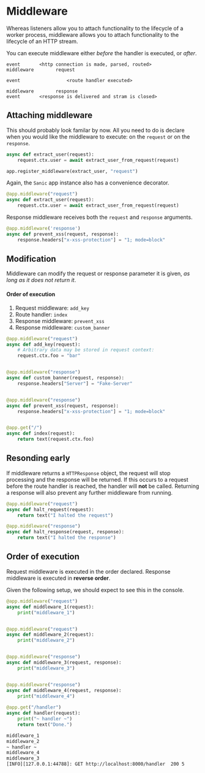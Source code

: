 # Middleware

Whereas listeners allow you to attach functionality to the lifecycle of a worker process, middleware allows you to attach functionality to the lifecycle of an HTTP stream.

You can execute middleware either _before_ the handler is executed, or _after_.

```text
event       <http connection is made, parsed, routed>
middleware        request

event                 <route handler executed>

middleware        response
event       <response is delivered and stram is closed>
```

## Attaching middleware

<!-- panels:start -->
<!-- div:left-panel -->
This should probably look familar by now. All you need to do is declare when you would like the middleware to execute: on the `request` or on the `response`.
<!-- div:right-panel -->
```python
async def extract_user(request):
    request.ctx.user = await extract_user_from_request(request)

app.register_middleware(extract_user, "request")
```
<!-- panels:end -->

<!-- panels:start -->
<!-- div:left-panel -->
Again, the `Sanic` app instance also has a convenience decorator.
<!-- div:right-panel -->
```python
@app.middleware("request")
async def extract_user(request):
    request.ctx.user = await extract_user_from_request(request)
```
<!-- panels:end -->

<!-- panels:start -->
<!-- div:left-panel -->
Response middleware receives both the `request` and `response` arguments.
<!-- div:right-panel -->
```python
@app.middleware('response')
async def prevent_xss(request, response):
    response.headers["x-xss-protection"] = "1; mode=block"
```
<!-- panels:end -->

## Modification

<!-- panels:start -->
<!-- div:left-panel -->
Middleware can modify the request or response parameter it is given, _as long as it does not return it_.

#### Order of execution

1. Request middleware: `add_key`
2. Route handler: `index`
3. Response middleware: `prevent_xss`
4. Response middleware: `custom_banner`
<!-- div:right-panel -->
```python
@app.middleware("request")
async def add_key(request):
    # Arbitrary data may be stored in request context:
    request.ctx.foo = "bar"


@app.middleware("response")
async def custom_banner(request, response):
    response.headers["Server"] = "Fake-Server"


@app.middleware("response")
async def prevent_xss(request, response):
    response.headers["x-xss-protection"] = "1; mode=block"


@app.get("/")
async def index(request):
    return text(request.ctx.foo)

```
<!-- panels:end -->

## Resonding early

<!-- panels:start -->
<!-- div:left-panel -->
If middleware returns a `HTTPResponse` object, the request will stop processing and the response will be returned. If this occurs to a request before the route handler is reached, the handler will **not** be called. Returning a response will also prevent any further middleware from running.
<!-- div:right-panel -->
```python
@app.middleware("request")
async def halt_request(request):
    return text("I halted the request")

@app.middleware("response")
async def halt_response(request, response):
    return text("I halted the response")
```
<!-- panels:end -->

## Order of execution

Request middleware is executed in the order declared. Response middleware is executed in **reverse order**.

Given the following setup, we should expect to see this in the console.

<!-- panels:start -->
<!-- div:left-panel -->
```python
@app.middleware("request")
async def middleware_1(request):
    print("middleware_1")


@app.middleware("request")
async def middleware_2(request):
    print("middleware_2")


@app.middleware("response")
async def middleware_3(request, response):
    print("middleware_3")


@app.middleware("response")
async def middleware_4(request, response):
    print("middleware_4")
    
@app.get("/handler")
async def handler(request):
    print("~ handler ~")
    return text("Done.")
```
<!-- div:right-panel -->
```bash
middleware_1
middleware_2
~ handler ~
middleware_4
middleware_3
[INFO][127.0.0.1:44788]: GET http://localhost:8000/handler  200 5
```
<!-- panels:end -->
